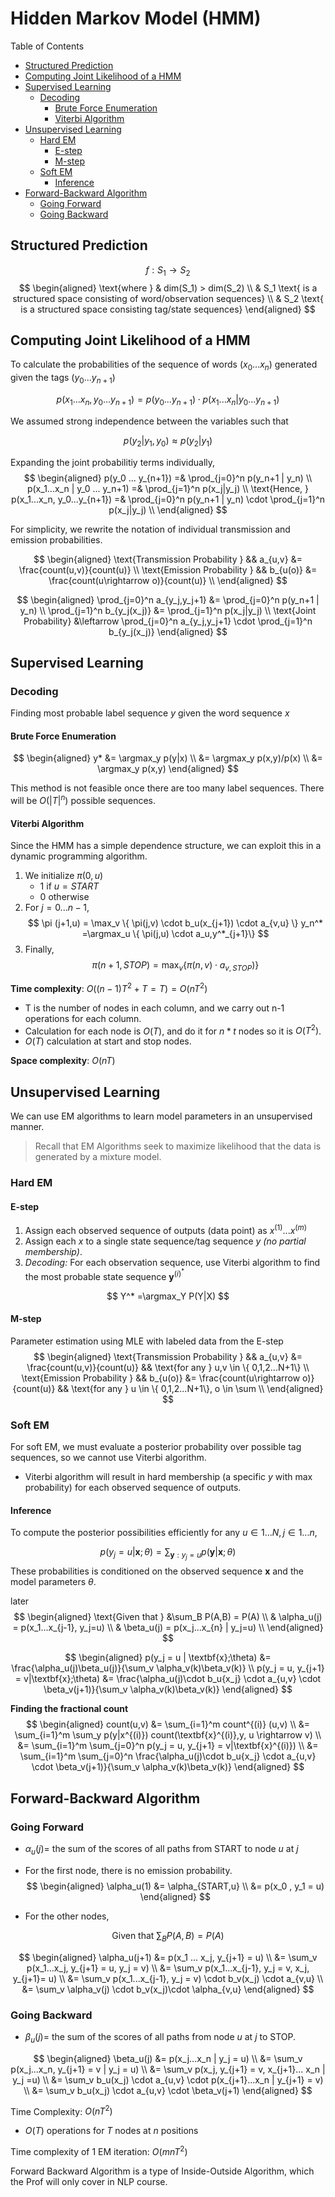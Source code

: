 # Hidden Markov Model (HMM) <!-- omit in toc -->

Table of Contents
- [Structured Prediction](#structured-prediction)
- [Computing Joint Likelihood of a HMM](#computing-joint-likelihood-of-a-hmm)
- [Supervised Learning](#supervised-learning)
  - [Decoding](#decoding)
    - [Brute Force Enumeration](#brute-force-enumeration)
    - [Viterbi Algorithm](#viterbi-algorithm)
- [Unsupervised Learning](#unsupervised-learning)
  - [Hard EM](#hard-em)
    - [E-step](#e-step)
    - [M-step](#m-step)
  - [Soft EM](#soft-em)
    - [Inference](#inference)
- [Forward-Backward Algorithm](#forward-backward-algorithm)
  - [Going Forward](#going-forward)
  - [Going Backward](#going-backward)

## Structured Prediction

$$ f: S_1 \rightarrow S_2$$
$$
\begin{aligned}
   \text{where } & dim(S_1) > dim(S_2) \\
   & S_1 \text{ is a structured space consisting of word/observation sequences} \\
   & S_2 \text{ is a structured space consisting tag/state sequences}
\end{aligned}
$$

## Computing Joint Likelihood of a HMM

To calculate the probabilities of the sequence of words ($x_0...x_n$) generated given the tags ($y_0...y_{n+1}$)

$$ p(x_1...x_n, y_0...y_{n+1}) = p(y_0...y_{n+1}) \cdot p(x_1...x_n | y_0 ... y_{n+1}) $$


We assumed strong independence between the variables such that 

$$ p(y_2 | y_1, y_0) \approx p(y_2 | y_1) $$


Expanding the joint probabilitiy terms individually,
$$ 
\begin{aligned}
  p(y_0 ... y_{n+1}) =& \prod_{j=0}^n p(y_n+1 | y_n) \\
  p(x_1...x_n | y_0 ... y_n+1) =& \prod_{j=1}^n p(x_j|y_j) \\
  \text{Hence, } p(x_1...x_n, y_0...y_{n+1}) =& \prod_{j=0}^n p(y_n+1 | y_n) \cdot \prod_{j=1}^n p(x_j|y_j) \\
\end{aligned}
$$

For simplicity, we rewrite the notation of individual transmission and emission probabilities.


$$
\begin{aligned}
  \text{Transmission Probability } && a_{u,v} &= \frac{count(u,v)}{count(u)} \\
  \text{Emission Probability } && b_{u(o)} &= \frac{count(u\rightarrow o)}{count(u)} \\
\end{aligned}
$$

$$ 
\begin{aligned}
  \prod_{j=0}^n a_{y_j,y_j+1} &= \prod_{j=0}^n p(y_n+1 | y_n) \\
  \prod_{j=1}^n b_{y_j(x_j)} &= \prod_{j=1}^n p(x_j|y_j) \\
  \text{Joint Probability} &\leftarrow \prod_{j=0}^n a_{y_j,y_j+1} \cdot \prod_{j=1}^n b_{y_j(x_j)}
\end{aligned}
$$

## Supervised Learning

### Decoding
Finding most probable label sequence $y$ given the word sequence $x$

#### Brute Force Enumeration
$$ 
\begin{aligned}
  y* &= \argmax_y p(y|x) \\
  &= \argmax_y p(x,y)/p(x) \\
  &= \argmax_y p(x,y)
\end{aligned}
$$

This method is not feasible once there are too many label sequences. There will be $O(|T|^n)$ possible sequences.


#### Viterbi Algorithm

Since the HMM has a simple dependence structure, we can exploit this in a dynamic programming algorithm.

1. We initialize $\pi(0,u)$
   - $1$ if $u = START$
   - $0$ otherwise
2. For $j=0...n-1$,
$$ 
\pi (j+1,u) = \max_v \{ \pi(j,v) \cdot b_u(x_{j+1}) \cdot a_{v,u} \} 
y_n^* =\argmax_u \{ \pi(j,u) \cdot a_u,y^*_{j+1}\}
$$
3. Finally,
$$ 
\pi (n+1,STOP) = \max_v \{ \pi(n,v)  \cdot a_{v,STOP}) \} 
$$

**Time complexity**: $O((n-1)T^2+T=T) = O(nT^2)$
- T is the number of nodes in each column, and we carry out n-1 operations for  each column.
- Calculation for each node is $O(T)$, and do it for $n*t$ nodes so it is $O(T^2)$.
- $O(T)$ calculation at start and stop nodes.

**Space complexity**: $O(nT)$

## Unsupervised Learning

We can use EM algorithms to learn model parameters in an unsupervised manner.
> Recall that EM Algorithms seek to maximize likelihood that the data is generated by a mixture model.

### Hard EM

#### E-step 

1. Assign each observed sequence of outputs (data point) as $x^{(1)}...x^{(m)}$
2. Assign each $x$ to a single state sequence/tag sequence $y$ *(no partial membership)*.  
3. *Decoding:* For each observation sequence, use Viterbi algorithm to find the most probable state sequence $\textbf{y}^{(i)^*}$

$$ Y^* =\argmax_Y P(Y|X) $$

#### M-step

Parameter estimation using MLE with labeled data from the E-step
$$
\begin{aligned}
  \text{Transmission Probability } && a_{u,v} &= \frac{count(u,v)}{count(u)} && \text{for any } u,v \in \{ 0,1,2...N+1\} \\
  \text{Emission Probability } && b_{u(o)} &= \frac{count(u\rightarrow o)}{count(u)} && \text{for any } u \in \{ 0,1,2...N+1\}, o \in \sum \\
\end{aligned}
$$

### Soft EM

For soft EM, we must evaluate a posterior probability over possible tag sequences, so we cannot use Viterbi algorithm. 
- Viterbi algorithm will result in hard membership (a specific $y$ with max probability) for each observed sequence of outputs.


#### Inference 
To compute the posterior possibilities efficiently for any $u\in 1...N, j\in 1...n$,

$$
p(y_j=u|\textbf{x};\theta) = \sum_{\textbf{y}:y_j=u}p(\textbf{y}|\textbf{x};\theta)
$$
These probabilities is conditioned on the observed sequence $\textbf{x}$ and the model parameters $\theta$.



later
$$ 
\begin{aligned}
  \text{Given that } &\sum_B P(A,B) = P(A) \\
  & \alpha_u(j) = p(x_1...x_{j-1}, y_j=u) \\
  & \beta_u(j) = p(x_j...x_{n} | y_j=u) \\
\end{aligned}
$$

$$ 
\begin{aligned}
  p(y_j = u | \textbf{x};\theta) &= \frac{\alpha_u(j)\beta_u(j)}{\sum_v \alpha_v(k)\beta_v(k)} \\
  p(y_j = u, y_{j+1} = v|\textbf{x};\theta) &= \frac{\alpha_u(j)\cdot b_u{x_j} \cdot a_{u,v} \cdot \beta_v(j+1)}{\sum_v \alpha_v(k)\beta_v(k)}
\end{aligned}
$$

**Finding the fractional count**
$$ 
\begin{aligned}
  count(u,v) &= \sum_{i=1}^m count^{(i)} (u,v) \\
  &= \sum_{i=1}^m \sum_y p(y|x^{(i)}) count(\textbf{x}^{(i)},y, u \rightarrow v) \\
  &= \sum_{i=1}^m \sum_{j=0}^n p(y_j = u, y_{j+1} = v|\textbf{x}^{(i)}) \\
  &= \sum_{i=1}^m \sum_{j=0}^n \frac{\alpha_u(j)\cdot b_u{x_j} \cdot a_{u,v} \cdot \beta_v(j+1)}{\sum_v \alpha_v(k)\beta_v(k)}
\end{aligned}
$$

## Forward-Backward Algorithm

### Going Forward

- $\alpha_u(j) =$ the sum of the scores of all paths from START to node $u$ at $j$

- For the first node, there is no emission probability. 
$$
\begin{aligned}
  \alpha_u(1) &= \alpha_{START,u} \\ 
  &= p(x_0 , y_1 = u)
\end{aligned}
$$

- For the other nodes,

$$\text{Given that }\sum_B P(A,B) = P(A)$$

$$
\begin{aligned}
  \alpha_u(j+1) &= p(x_1 ... x_j, y_{j+1} = u) \\
  &= \sum_v p(x_1...x_j, y_{j+1} = u, y_j = v) \\
  &= \sum_v p(x_1...x_{j-1}, y_j = v, x_j, y_{j+1}= u) \\
  &= \sum_v p(x_1...x_{j-1}, y_j = v) \cdot b_v(x_j) \cdot a_{v,u} \\
  &= \sum_v \alpha_v(j) \cdot b_v(x_j)\cdot \alpha_{v,u}
\end{aligned}
$$

### Going Backward

- $\beta_u(j) =$ the sum of the scores of all paths from node $u$ at $j$ to STOP.

$$ 
\begin{aligned}
  \beta_u(j) &= p(x_j...x_n | y_j = u) \\
  &= \sum_v p(x_j...x_n, y_{j+1} = v | y_j = u) \\
  &= \sum_v p(x_j, y_{j+1} = v, x_{j+1}... x_n | y_j =u) \\
  &= \sum_v b_u(x_j) \cdot a_{u,v} \cdot p(x_{j+1}...x_n | y_{j+1} = v) \\
  &= \sum_v b_u(x_j) \cdot a_{u,v} \cdot \beta_v(j+1)
\end{aligned}
$$

Time Complexity: $O(nT^2)$
- $O(T)$ operations for $T$ nodes at $n$ positions

Time complexity of 1 EM iteration: $O(mnT^2)$

Forward Backward Algorithm is a type of Inside-Outside Algorithm, which the Prof will only cover in NLP course.
